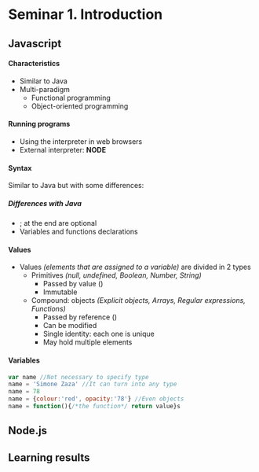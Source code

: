 # Seminar 1. Introduction

## Javascript

#### Characteristics

+ Similar to Java
+ Multi-paradigm 
  + Functional programming
  + Object-oriented programming 

#### Running programs

+ Using the interpreter in web browsers
+ External interpreter: **NODE**

#### Syntax

Similar to Java but with some differences:

##### 	Differences with Java

+ ; at the end are optional
+ Variables and functions declarations

#### Values

+ Values *(elements that are assigned to a variable)* are divided in 2 types
  + Primitives *(null, undefined, Boolean, Number, String)*
    + Passed by value ()
    + Immutable
  + Compound: objects *(Explicit objects, Arrays, Regular expressions, Functions)*
    + Passed by reference ()
    + Can be modified
    + Single identity: each one is unique
    + May hold multiple elements


#### Variables

```javascript
var name //Not necessary to specify type
name = 'Simone Zaza' //It can turn into any type
name = 78 
name = {colour:'red', opacity:'78'} //Even objects
name = function(){/*the function*/ return value}s
```










## Node.js



## Learning results


